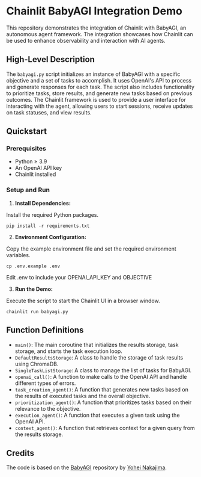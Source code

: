 # Chainlit BabyAGI Integration Demo

This repository demonstrates the integration of Chainlit with BabyAGI, an autonomous agent framework. The integration showcases how Chainlit can be used to enhance observability and interaction with AI agents.

## High-Level Description

The `babyagi.py` script initializes an instance of BabyAGI with a specific objective and a set of tasks to accomplish. It uses OpenAI's API to process and generate responses for each task. The script also includes functionality to prioritize tasks, store results, and generate new tasks based on previous outcomes. The Chainlit framework is used to provide a user interface for interacting with the agent, allowing users to start sessions, receive updates on task statuses, and view results.

## Quickstart

### Prerequisites

- Python ≥ 3.9
- An OpenAI API key
- Chainlit installed

### Setup and Run

1. **Install Dependencies:**

Install the required Python packages.

```shell
pip install -r requirements.txt
```

2. **Environment Configuration:**

Copy the example environment file and set the required environment variables.

```shell
cp .env.example .env
```
Edit .env to include your OPENAI_API_KEY and OBJECTIVE


3. **Run the Demo:**

Execute the script to start the Chainlit UI in a browser window.

```shell
chainlit run babyagi.py
```

## Function Definitions

- `main()`: The main coroutine that initializes the results storage, task storage, and starts the task execution loop.
- `DefaultResultsStorage`: A class to handle the storage of task results using ChromaDB.
- `SingleTaskListStorage`: A class to manage the list of tasks for BabyAGI.
- `openai_call()`: A function to make calls to the OpenAI API and handle different types of errors.
- `task_creation_agent()`: A function that generates new tasks based on the results of executed tasks and the overall objective.
- `prioritization_agent()`: A function that prioritizes tasks based on their relevance to the objective.
- `execution_agent()`: A function that executes a given task using the OpenAI API.
- `context_agent()`: A function that retrieves context for a given query from the results storage.

## Credits

The code is based on the [BabyAGI](https://github.com/yoheinakajima/babyagi/) repository by [Yohei Nakajima](https://twitter.com/yoheinakajima).
